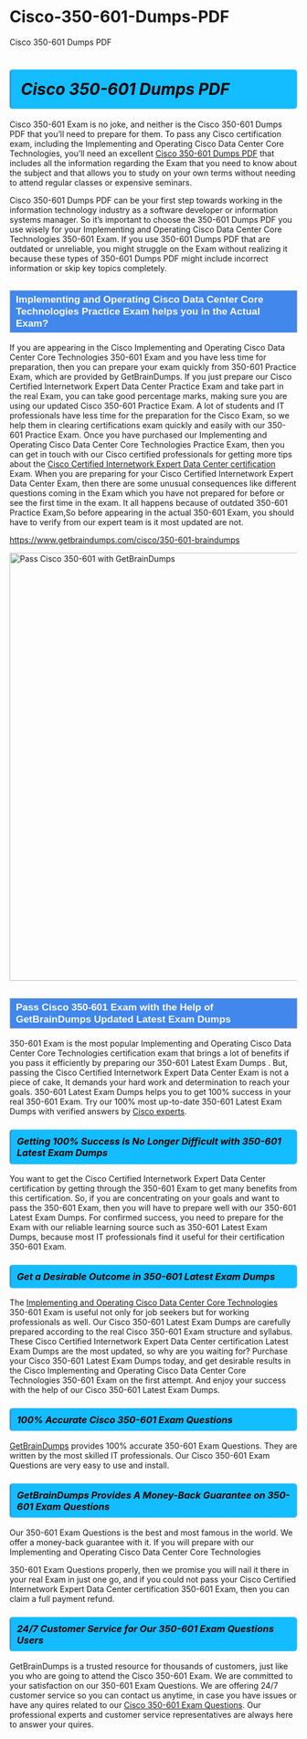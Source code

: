 # Cisco-350-601-Dumps-PDF
Cisco 350-601 Dumps PDF
<h1><strong><span style="display: block; color: #000000; background: #14BDFF; border: 0.5px solid #AED6F1; border-left: 3px solid #3498DB; padding: .6em; border-radius: 6px;">                     <em>Cisco 350-601 <span class="exam_variation">Dumps PDF</span> </em>                </span></strong>            </h1>                        <p>Cisco 350-601 Exam is no joke, and neither is the Cisco 350-601 <span class="exam_variation">Dumps PDF</span> that you’ll need to prepare for them. To pass any Cisco certification exam,             including the Implementing and Operating Cisco Data Center Core Technologies, you’ll need an excellent <a href="https://www.getbraindumps.com/cisco/350-601-braindumps">Cisco 350-601 <span class="exam_variation">Dumps PDF</span></a> that includes             all the information regarding the Exam that you need to know about the subject and that allows you to study on your own terms             without needing to attend regular classes or expensive seminars.</p>                        <p>Cisco 350-601 <span class="exam_variation">Dumps PDF</span> can be your first step towards working in the information technology industry as a software developer or             information systems manager. So it’s important to choose the 350-601 <span class="exam_variation">Dumps PDF</span> you use wisely for your             Implementing and Operating Cisco Data Center Core Technologies 350-601 Exam. If you use 350-601 <span class="exam_variation">Dumps PDF</span>             that are outdated or unreliable, you might struggle on the Exam without realizing it because these types of 350-601 <span class="exam_variation">Dumps PDF</span>             might include incorrect information or skip key topics completely.</p>                        <h2 style="background: #4287ec; border: 1px solid #cccccc; padding: 5px 10px;">                <span style="color: #ffffff;">                    <span style="font-size: 11pt;">                        <span style="line-height: normal;">                            <span style="font-family: Calibri,sans-serif;">                                <strong>                                    <span style="font-size: 13.0pt;">Implementing and Operating Cisco Data Center Core Technologies <span class="exam_variation2">Practice Exam</span> helps you in the Actual Exam?</span>                                </strong>                            </span>                        </span>                    </span>                </span>            </h2>                        <p>If you are appearing in the Cisco Implementing and Operating Cisco Data Center Core Technologies 350-601 Exam and             you have less time for preparation, then you can prepare your exam quickly from 350-601 <span class="exam_variation2">Practice Exam</span>, which are provided by GetBrainDumps.             If you just prepare our Cisco Certified Internetwork Expert Data Center <span class="exam_variation2">Practice Exam</span> and take part in the real Exam, you can take good percentage marks, making sure you are             using our updated Cisco 350-601 <span class="exam_variation2">Practice Exam</span>. A lot of students and IT professionals have less time for the preparation for the Cisco Exam,             so we help them in clearing certifications exam quickly and easily with our 350-601 <span class="exam_variation2">Practice Exam</span>. Once you have purchased our             Implementing and Operating Cisco Data Center Core Technologies <span class="exam_variation2">Practice Exam</span>, then you can get in touch with our             Cisco certified professionals for getting more tips about the <a href="https://www.getbraindumps.com/cisco/ccie-data-center-braindumps.html">Cisco Certified Internetwork Expert Data Center certification</a> Exam. When you are preparing for your              Cisco Certified Internetwork Expert Data Center Exam, then there are some unusual consequences like different questions coming in the Exam which you have not prepared            for before or see the first time in the exam. It all happens because of outdated 350-601 <span class="exam_variation2">Practice Exam</span>,So before appearing in the actual             350-601 Exam, you should have to verify from our expert team is it most updated are not.</p>                        <p><a href="https://www.getbraindumps.com/cisco/350-601-braindumps">https://www.getbraindumps.com/cisco/350-601-braindumps</a></p>                        <p><a href="https://www.getbraindumps.com/"><img src="https://www.getbraindumps.com/images/get-updated-exam-questions-with-discount-getbraindumps.jpg" class="postImage" alt="Pass Cisco 350-601 with GetBrainDumps" width="750"></a></p>                            <h2 style="background: #4287ec; border: 1px solid #cccccc; padding: 5px 10px;">                <span style="color: #ffffff;">                    <span style="font-size: 11pt;">                        <span style="line-height: normal;">                            <span style="font-family: Calibri,sans-serif;">                                <strong>                                    <span style="font-size: 13.0pt;">Pass Cisco 350-601 Exam with the Help of GetBrainDumps Updated <span class="exam_variation3">Latest Exam Dumps</span></span>                                </strong>                            </span>                        </span>                    </span>                </span>            </h2>                        <p>350-601 Exam is the most popular Implementing and Operating Cisco Data Center Core Technologies certification exam that brings a             lot of benefits if you pass it efficiently by preparing our 350-601 <span class="exam_variation3">Latest Exam Dumps</span> . But, passing the Cisco Certified Internetwork Expert Data Center Exam is not a piece of cake,             It demands your hard work and determination to reach your goals. 350-601 <span class="exam_variation3">Latest Exam Dumps</span> helps you to get 100% success in your real 350-601 Exam.             Try our 100% most up-to-date 350-601 <span class="exam_variation3">Latest Exam Dumps</span> with verified answers by <a href="https://www.getbraindumps.com/cisco-braindumps.html">Cisco experts</a>.</p>                        <h3>                <strong>                    <span style="display: block; color: #000000; background: #14BDFF; border: 0.5px solid #AED6F1; border-left: 3px solid #3498DB; padding: .6em; border-radius: 6px;">                        <em>Getting 100% Success Is No Longer Difficult with 350-601 <span class="exam_variation3">Latest Exam Dumps</span></em>                    </span>                </strong>            </h3>                        <p>You want to get the Cisco Certified Internetwork Expert Data Center certification by getting through the 350-601 Exam to get many benefits from this certification.             So, if you are concentrating on your goals and want to pass the 350-601 Exam, then you will have to prepare well with our 350-601 <span class="exam_variation3">Latest Exam Dumps</span>.             For confirmed success, you need to prepare for the Exam with our reliable learning source such as 350-601 <span class="exam_variation3">Latest Exam Dumps</span>, because most             IT professionals find it useful for their certification 350-601 Exam.</p>                        <h3>                <strong>                    <span style="display: block; color: #000000; background: #14BDFF; border: 0.5px solid #AED6F1; border-left: 3px solid #3498DB; padding: .6em; border-radius: 6px;">                        <em>Get a Desirable Outcome in 350-601 <span class="exam_variation3">Latest Exam Dumps</span></em>                    </span>                </strong>            </h3>                        <p>The <a href="https://www.getbraindumps.com/cisco/350-601-braindumps">Implementing and Operating Cisco Data Center Core Technologies</a> 350-601 Exam is useful not only for job seekers but             for working professionals as well. Our Cisco 350-601 <span class="exam_variation3">Latest Exam Dumps</span> are carefully prepared according to the real Cisco 350-601 Exam structure and syllabus.             These Cisco Certified Internetwork Expert Data Center certification <span class="exam_variation3">Latest Exam Dumps</span> are the most updated, so why are you waiting for? Purchase your Cisco 350-601 <span class="exam_variation3">Latest Exam Dumps</span> today,             and get desirable results in the Cisco Implementing and Operating Cisco Data Center Core Technologies 350-601 Exam on the first attempt.             And enjoy your success with the help of our Cisco 350-601 <span class="exam_variation3">Latest Exam Dumps</span>.</p>                        <h3>                <strong>                    <span style="display: block; color: #000000; background: #14BDFF; border: 0.5px solid #AED6F1; border-left: 3px solid #3498DB; padding: .6em; border-radius: 6px;">                        <em>100% Accurate Cisco 350-601 <span class="exam_variation4">Exam Questions</span></em>                    </span>                </strong>            </h3>                        <p><a href="https://www.getbraindumps.com/">GetBrainDumps</a> provides 100% accurate 350-601 <span class="exam_variation4">Exam Questions</span>. They are written by the most skilled IT professionals.             Our Cisco 350-601 <span class="exam_variation4">Exam Questions</span> are very easy to use and install.</p>                        <h3>                <strong>                    <span style="display: block; color: #000000; background: #14BDFF; border: 0.5px solid #AED6F1; border-left: 3px solid #3498DB; padding: .6em; border-radius: 6px;">                        <em>GetBrainDumps Provides A Money-Back Guarantee on  350-601 <span class="exam_variation4">Exam Questions</span></em>                    </span>                </strong>            </h3>                        <p>Our 350-601 <span class="exam_variation4">Exam Questions</span> is the best and most famous in the world. We offer a money-back guarantee with it.             If you will prepare with our Implementing and Operating Cisco Data Center Core Technologies</p>            <p>350-601 <span class="exam_variation4">Exam Questions</span> properly, then we promise you will nail it there in your real Exam in just one go, and             if you could not pass your Cisco Certified Internetwork Expert Data Center certification 350-601 Exam, then you can claim a full payment refund.</p>                        <h3>                <strong>                    <span style="display: block; color: #000000; background: #14BDFF; border: 0.5px solid #AED6F1; border-left: 3px solid #3498DB; padding: .6em; border-radius: 6px;">                        <em>24/7 Customer Service for Our 350-601 <span class="exam_variation4">Exam Questions</span> Users</em>                    </span>                </strong>            </h3>                        <p>GetBrainDumps is a trusted resource for thousands of customers, just like you who are going to attend the Cisco 350-601 Exam.             We are committed to your satisfaction on our 350-601 <span class="exam_variation4">Exam Questions</span>. We are offering 24/7 customer service so you can contact us anytime,             in case you have issues or have any quires related to our <a href="https://www.getbraindumps.com/cisco/350-601-braindumps">Cisco 350-601 <span class="exam_variation4">Exam Questions</span></a>. Our professional experts and customer service             representatives are always here to answer your quires.</p>                    
